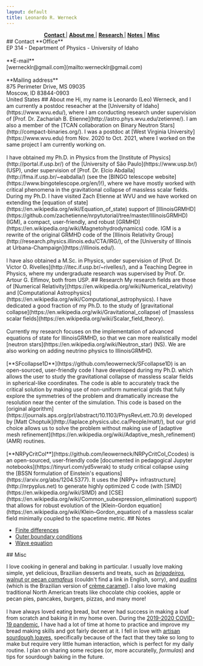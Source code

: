 ```yaml
---
layout: default
title: Leonardo R. Werneck
---
```


<center>
<a href="#Contact" ><strong> Contact  </strong></a> |
<a href="#About"   ><strong> About me </strong></a> |
<a href="#Research"><strong> Research </strong></a> |
<a href="#Notes"   ><strong> Notes    </strong></a> |
<a href="#Misc"    ><strong> Misc     </strong></a>
</center>

<a name='Contact'>
## Contact
**Office**<br>
EP 314 - Department of Physics - University of Idaho
<br><br>
**E-mail**<br>
[wernecklr@gmail.com](mailto:wernecklr@gmail.com)
<br><br>
**Mailing address**<br>
875 Perimeter Drive, MS 09035<br>
Moscow, ID 83844-0903<br>
United States

<a name='About'>
## About me
Hi, my name is Leonardo (Leo) Werneck, and I am currently a postdoc
reseacher at the [University of Idaho](https://www.wvu.edu/), where I am
conducting research under supervision of [Prof. Dr. Zachariah
B. Etienne](http://astro.phys.wvu.edu/zetienne/). I am also a member of
the [TCAN collaboration on Binary Neutron
Stars](http://compact-binaries.org/). I was a postdoc at [West Virginia
University](https://www.wvu.edu) from Nov. 2020 to Oct. 2021, where I
worked on the same project I am currently working on.
<br><br>
I have obtained my Ph.D. in Physics from the [Institute of
Physics](http://portal.if.usp.br/) of the [University of São
Paulo](https://www.usp.br/) (USP), under supervision of [Prof. Dr. Elcio
Abdalla](http://fma.if.usp.br/~eabdalla/) (see the [BINGO telescope
website](https://www.bingotelescope.org/en/)!), where we have mostly
worked with critical phenomena in the gravitational collapse of massless
scalar fields. During my Ph.D. I have visited Zach Etienne at WVU and we
have worked on extending the [equation of
state](https://en.wikipedia.org/wiki/Equation_of_state) support of
[IllinoisGRMHD](https://github.com/zachetienne/nrpytutorial/tree/master/IllinoisGRMHD)
(IGM), a compact, user-friendly, and robust
[GRMHD](https://en.wikipedia.org/wiki/Magnetohydrodynamics) code. IGM is
a rewrite of the original GRMHD code of the [Illinois Relativity
Group](http://research.physics.illinois.edu/CTA/IRG/), of the
[University of Illinois at Urbana-Champaign](https://illinois.edu/).
<br><br>
I have also obtained a M.Sc. in Physics, under supervision of
[Prof. Dr. Victor O. Rivelles](http://itec.if.usp.br/~rivelles/), and a
Teaching Degree in Physics, where my undergraduate research was
supervised by Prof. Dr. Artour G. Elfimov, both from USP.

<a name='Research'>
## Research
My research fields are those of [Numerical
Relativity](https://en.wikipedia.org/wiki/Numerical_relativity) and
[Computational
Astrophysics](https://en.wikipedia.org/wiki/Computational_astrophysics). I
have dedicated a good fraction of my Ph.D. to the study of
[gravitational
collapse](https://en.wikipedia.org/wiki/Gravitational_collapse) of
[massless scalar
fields](https://en.wikipedia.org/wiki/Scalar_field_theory).
<br><br>
Currently my research focuses on the implementation of advanced
equations of state for IllinoisGRMHD, so that we can more realistically
model [neutron stars](https://en.wikipedia.org/wiki/Neutron_star)
(NS). We are also working on adding neutrino physics to IllinoisGRMHD.
<br><br>
[**SFcollapse1D**](https://github.com/leowerneck/SFcollapse1D) is an
open-sourced, user-friendly code I have developed during my Ph.D. which
allows the user to study the gravitational collapse of massless scalar
fields in spherical-like coordinates. The code is able to accurately
track the critical solution by making use of non-uniform numerical grids
that fully explore the symmetries of the problem and dramatically
increase the resolution near the center of the simulation. This code is
based on the [original
algorithm](https://journals.aps.org/prl/abstract/10.1103/PhysRevLett.70.9)
developed by [Matt
Choptuik](http://laplace.physics.ubc.ca/People/matt/), but our grid
choice allows us to solve the problem without making use of [adaptive
mesh refinement](https://en.wikipedia.org/wiki/Adaptive_mesh_refinement)
(AMR) routines.
<br><br>
[**NRPyCritCol**](https://github.com/leowerneck/NRPyCritCol_Ccodes) is
an open-sourced, user-friendly code [documented in pedagogical Jupyter
notebooks](https://tinyurl.com/yd5vwrak) to study critical collapse
using the [BSSN formulation of Einstein's
equations](https://arxiv.org/abs/1204.5377). It uses the [NRPy+
infrastructure](http://nrpyplus.net) to generate highly optimized C code
(with [SIMD](https://en.wikipedia.org/wiki/SIMD) and
[CSE](https://en.wikipedia.org/wiki/Common_subexpression_elimination)
support) that allows for robust evolution of the [Klein-Gordon
equation](https://en.wikipedia.org/wiki/Klein–Gordon_equation) of a
massless scalar field minimally coupled to the spacetime metric.

<a name='Notes'>
## Notes

* [Finite differences](Finite_differences.md)
* [Outer boundary conditions](Outer_boundary_conditions.md)
* [Wave equation](Wave_equation.md)

<a name='Misc'>
## Misc

I love cooking in general and baking in particular. I usually love
making simple, yet delicious, Brazilian desserts and treats, such as
[*brigadeiros*](https://en.wikipedia.org/wiki/Brigadeiro), [walnut or
pecan
*camafeus*](https://www.receitasnestle.com.br/receitas/camafeu-de-nozes)
(couldn't find a link in English, sorry), and
[*pudins*](https://www.receitasnestle.com.br/receitas/pudim-de-leite-moca)
(which is the Brazilian version of [crème
caramel](https://en.wikipedia.org/wiki/Cr%C3%A8me_caramel)). I also love
making traditional North American treats like chocolate chip cookies,
apple or pecan pies, pancakes, burgers, pizzas, and many more!
<br><br>
I have always loved eating bread, but never had success in making a loaf
from scratch and baking it in my home oven. During the [2019-2020
COVID-19
pandemic](https://en.wikipedia.org/wiki/2019%E2%80%9320_coronavirus_pandemic),
I have had a lot of time at home to practice and improve my bread making
skills and got fairly decent at it. I fell in love with [artisan
sourdough loaves](https://en.wikipedia.org/wiki/Sourdough), specifically
because of the fact that they take so long to make but require very
little human interaction, which is perfect for my daily routine. I plan
on sharing some recipes (or, more accuratelly, *formulas*) and tips for
sourdough baking in the future.
